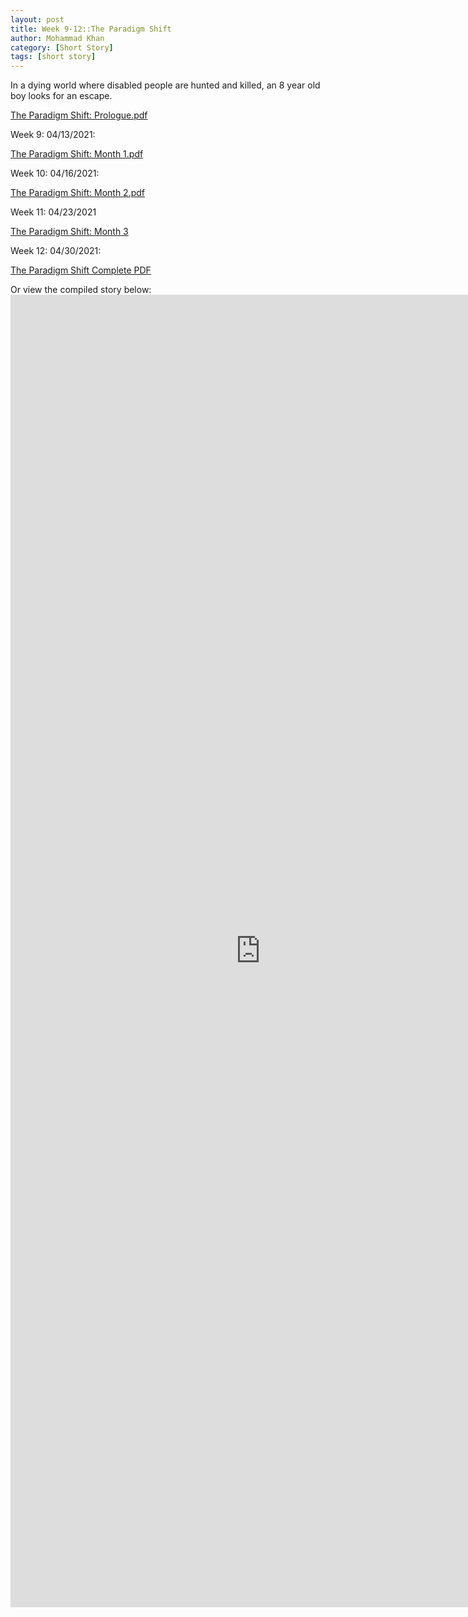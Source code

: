 ```yaml
---
layout: post
title: Week 9-12::The Paradigm Shift
author: Mohammad Khan
category: [Short Story]
tags: [short story]
---
```

In a dying world where disabled people are hunted and killed, an 8 year old boy looks for an escape.

<p><a href="https://drive.google.com/file/d/1j47bZtdIGcRn2UzmJoMAkvcrDROYmdNh/view?usp=sharing">
The Paradigm Shift: Prologue.pdf</a></p>
<p>Week 9: 04/13/2021:</p>

<p><a href="https://drive.google.com/file/d/1pdmkqk3LgFcYJvKQcGkM6VMp-CYiuk06/view?usp=sharing">The Paradigm Shift: Month 1.pdf</a></p>
<p>Week 10: 04/16/2021:</p>

<p><a href="https://drive.google.com/file/d/1CRXycGbrkYVDwx7ZY8vAj0MrcfpVZPMt/view?usp=sharing">The Paradigm Shift: Month 2.pdf</a></p>
<p>Week 11: 04/23/2021</p>

<p><a href="https://drive.google.com/file/d/1jyE7S1wlX4lXhwTrHum88wx5i8dVR9FL/view?usp=sharing">The Paradigm Shift: Month 3</a></p>
<p>Week 12: 04/30/2021:</p>

<p><a href="https://drive.google.com/file/d/1pBaHD12qBnrOQJsq-U2_j-BeSPZviKIQ/view?usp=sharing">The Paradigm Shift Complete PDF</a></p>

Or view the compiled story below: 
<embed src="https://drive.google.com/file/d/1pBaHD12qBnrOQJsq-U2_j-BeSPZviKIQ/view?usp=sharing#toolbar=0" width="800px" height="2100px" />

